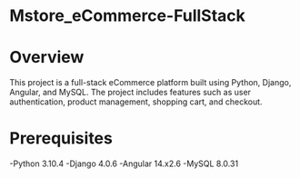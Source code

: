 # Mstore_eCommerce-FullStack
# Overview
This project is a full-stack eCommerce platform built using Python, Django, Angular, and MySQL.
The project includes features such as user authentication, product management, shopping cart, and checkout.

# Prerequisites
 -Python 3.10.4
 -Django 4.0.6
 -Angular 14.x2.6
 -MySQL 8.0.31
